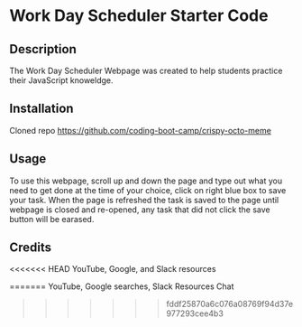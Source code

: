 # Work Day Scheduler Starter Code

## Description

 The Work Day Scheduler Webpage was created to help students practice their JavaScript knoweldge.

## Installation

Cloned repo https://github.com/coding-boot-camp/crispy-octo-meme

## Usage

To use this webpage, scroll up and down the page and type out what you need to get done at the time of your choice, click on right blue box to save your task. When the page is refreshed the task is saved to the page until webpage is closed and re-opened, any task that did not click the save button will be earased.

## Credits

<<<<<<< HEAD
YouTube, Google, and Slack resources 



=======
YouTube, Google searches, Slack Resources Chat
>>>>>>> fddf25870a6c076a08769f94d37e977293cee4b3
